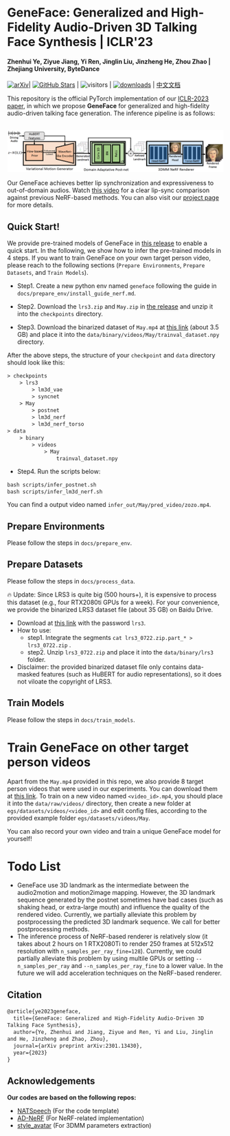 # GeneFace: Generalized and High-Fidelity Audio-Driven 3D Talking Face Synthesis | ICLR'23

#### Zhenhui Ye, Ziyue Jiang, Yi Ren, Jinglin Liu, Jinzheng He, Zhou Zhao | Zhejiang University, ByteDance

[![arXiv](https://img.shields.io/badge/arXiv-Paper-%3CCOLOR%3E.svg)](https://arxiv.org/abs/2301.13430)| [![GitHub Stars](https://img.shields.io/github/stars/yerfor/GeneFace)](https://github.com/yerfor/GeneFace) | ![visitors](https://visitor-badge.glitch.me/badge?page_id=yerfor/GeneFace) | [![downloads](https://img.shields.io/github/downloads/yerfor/GeneFace/total.svg)](https://github.com/yerfor/GeneFace/releases) | [中文文档](README-zh.md)

This repository is the official PyTorch implementation of our [ICLR-2023 paper](https://arxiv.org/abs/2301.13430)\, in which we propose **GeneFace** for generalized and high-fidelity audio-driven talking face generation. The inference pipeline is as follows:

<p align="center">
    <br>
    <img src="assets/GeneFace.png" width="1000"/>
    <br>
</p>

Our GeneFace achieves better lip synchronization and expressiveness to out-of-domain audios. Watch [this video](https://geneface.github.io/GeneFace/example_show_improvement.mp4) for a clear lip-sync comparison against previous NeRF-based methods. You can also visit our [project page](https://geneface.github.io/) for more details.

## Quick Start!

We provide pre-trained models of GeneFace in [this release](https://github.com/yerfor/GeneFace/releases/tag/v1.0.0) to enable a quick start. In the following, we show how to infer the pre-trained models in 4 steps. If you want to train GeneFace on your own target person video, please reach to the following sections (`Prepare Environments`, `Prepare Datasets`, and `Train Models`).

- Step1. Create a new python env named `geneface` following the guide in `docs/prepare_env/install_guide_nerf.md`.

- Step2. Download the `lrs3.zip` and `May.zip` in [the release](https://github.com/yerfor/GeneFace/releases/tag/v1.0.0) and unzip it into the `checkpoints` directory.

- Step3. Download the binarized dataset of `May.mp4` at [this link](https://drive.google.com/drive/folders/1QmXCLjVw4D1wMnrXIuH3ATnCYivSNxoB?usp=share_link) (about 3.5 GB) and place it into the `data/binary/videos/May/trainval_dataset.npy` directory.

After the above steps, the structure of your `checkpoint` and `data` directory should look like this:

```
> checkpoints
    > lrs3
        > lm3d_vae
        > syncnet
    > May
        > postnet
        > lm3d_nerf
        > lm3d_nerf_torso
> data
    > binary
        > videos
            > May
                trainval_dataset.npy
```

- Step4. Run the scripts below:

```
bash scripts/infer_postnet.sh
bash scripts/infer_lm3d_nerf.sh
```

You can find a output video named `infer_out/May/pred_video/zozo.mp4`.

## Prepare Environments

Please follow the steps in `docs/prepare_env`.

## Prepare Datasets
Please follow the steps in `docs/process_data`.

🔥 Update: Since LRS3 is quite big (500 hours+), it is expensive to process this dataset (e.g., four RTX2080ti GPUs for a week). For your convenience, we provide the binarized LRS3 dataset file (about 35 GB) on Baidu Drive. 
- Download at [this link](https://pan.baidu.com/s/1fLu7c0lYv3FhGLH6YJsZbw?pwd=lrs3) with the password `lrs3`. 
- How to use: 
    - step1. Integrate the segments `cat lrs3_0722.zip.part_* > lrs3_0722.zip` .
    - step2. Unzip `lrs3_0722.zip` and place it into the `data/binary/lrs3` folder.
- Disclaimer: the provided binarized dataset file only contains data-masked features (such as HuBERT for audio representations), so it does not viloate the copyright of LRS3.



## Train Models

Please follow the steps in `docs/train_models`.

# Train GeneFace on other target person videos

Apart from the `May.mp4` provided in this repo, we also provide 8 target person videos that were used in our experiments. You can download them at [this link](https://drive.google.com/drive/folders/1FwQoBd1ZrBJMrJE3ZzlNhK8xAe1OYGjX?usp=share_link). To train on a new video named `<video_id>.mp4`, you should place it into the `data/raw/videos/` directory, then create a new folder at `egs/datasets/videos/<video_id>` and edit config files, according to the provided example folder `egs/datasets/videos/May`.

You can also record your own video and train a unique GeneFace model for yourself!

# Todo List

- GeneFace use 3D landmark as the intermediate between the audio2motion and motion2image mapping. However, the 3D landmark sequence generated by the postnet sometimes have bad cases (such as shaking head, or extra-large mouth) and influence the quality of the rendered video. Currently, we partially alleviate this problem by postprocessing the predicted 3D landmark sequence. We call for better postprocessing methods.
- The inference process of NeRF-based renderer is relatively slow (it takes about 2 hours on 1 RTX2080Ti to render 250 frames at 512x512 resolution with `n_samples_per_ray_fine=128`). Currently, we could partially alleviate this problem by using multile GPUs or setting `--n_samples_per_ray` and `--n_samples_per_ray_fine` to a lower value. In the future we will add acceleration techniques on the NeRF-based renderer.

## Citation

```
@article{ye2023geneface,
  title={GeneFace: Generalized and High-Fidelity Audio-Driven 3D Talking Face Synthesis},
  author={Ye, Zhenhui and Jiang, Ziyue and Ren, Yi and Liu, Jinglin and He, Jinzheng and Zhao, Zhou},
  journal={arXiv preprint arXiv:2301.13430},
  year={2023}
}
```

## Acknowledgements

**Our codes are based on the following repos:**

* [NATSpeech](https://github.com/NATSpeech/NATSpeech) (For the code template)
* [AD-NeRF](https://github.com/YudongGuo/AD-NeRF) (For NeRF-related implementation)
* [style_avatar](https://github.com/wuhaozhe/style_avatar) (For 3DMM parameters extraction)
